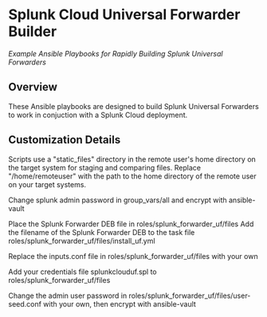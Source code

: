 # Splunk Cloud Universal Forwarder Builder

_Example Ansible Playbooks for Rapidly Building Splunk Universal Forwarders_

## Overview

These Ansible playbooks are designed to build Splunk Universal Forwarders to work in conjuction with a Splunk Cloud deployment.

## Customization Details

Scripts use a "static_files" directory in the remote user's home directory on the target system for staging and comparing files. Replace "/home/remoteuser" with the path to the home directory of the remote user on your target systems.

Change splunk admin password in group_vars/all and encrypt with ansible-vault

Place the Splunk Forwarder DEB file in roles/splunk_forwarder_uf/files
Add the filename of the Splunk Forwarder DEB to the task file roles/splunk_forwarder_uf/files/install_uf.yml

Replace the inputs.conf file in roles/splunk_forwarder_uf/files with your own

Add your credentials file splunkclouduf.spl to roles/splunk_forwarder_uf/files 

Change the admin user password in roles/splunk_forwarder_uf/files/user-seed.conf with your own, then encrypt with ansible-vault

